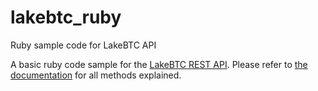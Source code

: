 lakebtc_ruby
============

Ruby sample code for LakeBTC API

A basic ruby code sample for the [LakeBTC REST API](https://www.lakebtc.com/s/api?locale=en). Please refer to [the documentation](https://www.lakebtc.com/s/api?locale=en) for all methods explained. 
